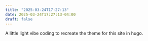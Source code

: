 ```yaml
---
title: "2025-03-24T17:27:13"
date: 2025-03-24T17:27:13-04:00
draft: false
---
```


A little light vibe coding to recreate the theme for this site in hugo.
